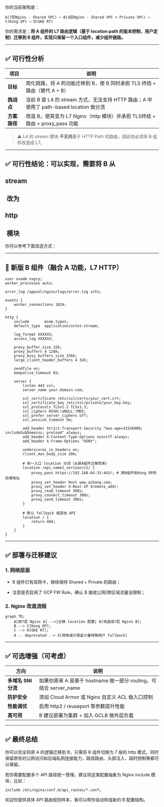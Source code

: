 你的当前架构是：

```
A(7层Nginx - Shared VPC) → B(4层Nginx - Shared VPC + Private VPC) → C(Kong DP) → D(GKE RT)
```

你的需求是：**将 A 组件的 L7 路由逻辑（基于 location path 的版本控制、用户定制）迁移到 B 组件，实现只保留一个入口组件，减少组件链路。**

---

## **✅ 可行性分析**

|**项目**|**说明**|
|---|---|
|**目标**|简化链路，将 A 的功能迁移到 B，使 B 同时承担 TLS 终结 + 路由（替代 A + B）|
|**挑战点**|当前 B 是 L4 的 stream 方式，无法支持 HTTP 路由；A 中使用了 path-based location 做分流|
|**方案路径**|改造 B，使其变为 L7 Nginx（http 模块）并承担 TLS终结 + 路由 + proxy_pass 功能|

> ⚠️ L4 的 stream 模块 **不支持**基于 HTTP Path 的路由，因此你必须将 B 组件改造成 L7。

---

## **✅ 可行性结论：可以实现，需要将 B 从** 

## **stream**

##  **改为** 

## **http**

##  **模块**

  

你可以参考下面改造方式：

---

## **🔧 新版 B 组件（融合 A 功能，L7 HTTP）**

```
user nxadm nxgrp;
worker_processes auto;

error_log /appvol/nginx/logs/error.log info;

events {
    worker_connections 1024;
}

http {
    include       mime.types;
    default_type  application/octet-stream;

    log_format XXXXXX;
    access_log XXXXXX;

    proxy_buffer_size 32k;
    proxy_buffers 4 128k;
    proxy_busy_buffers_size 256k;
    large_client_header_buffers 4 32k;

    sendfile on;
    keepalive_timeout 65;

    server {
        listen 443 ssl;
        server_name your.domain.com;

        ssl_certificate /etc/ssl/certs/your_cert.crt;
        ssl_certificate_key /etc/ssl/private/your_key.key;
        ssl_protocols TLSv1.2 TLSv1.3;
        ssl_ciphers HIGH:!aNULL:!MD5;
        ssl_prefer_server_ciphers off;
        ssl_session_timeout 5m;

        add_header Strict-Transport-Security "max-age=31536000; includeSubDomains; preload" always;
        add_header X-Content-Type-Options nosniff always;
        add_header X-Frame-Options "DENY";

        underscores_in_headers on;
        client_max_body_size 20m;

        # 统一入口 location 分流（从原A组件迁移而来）
        location /api_name1_version/v1/ {
            proxy_pass https://192.168.64.33:443/; # 原B组件到Kong DP的后端地址
            proxy_set_header Host www.aibang.com;
            proxy_set_header X-Real-IP $remote_addr;
            proxy_read_timeout 300s;
            proxy_connect_timeout 300s;
            proxy_send_timeout 300s;
        }

        # 默认 fallback 或其他 API
        location / {
            return 404;
        }
    }
}
```

---

## **✅ 部署与迁移建议**

  

### **1. 网络层面**

- B 组件已有双网卡，继续保持 Shared + Private 的路由；
    
- 注意是否启用了 GCP FW Rule，确认 B 接收公网/跨区域流量没限制；
    

  

### **2. Nginx 改造流程**

```
graph TD;
    A[原7层 Nginx A] -->|迁移 location 配置| B[改造成7层 Nginx B];
    B --> C[Kong DP];
    C --> D[GKE RT];
    A -. deprecated .-> X[停用或只保留少量特殊用户 fallback]
```

---

## **✅ 可选增强（可考虑）**

|**方向**|**说明**|
|---|---|
|**多域名 SNI 分流**|如果你原来 A 是基于 hostname 做一部分 routing，可结合 server_name|
|**防护安全**|添加 Cloud Armor 或 Nginx 自定义 ACL 做入口控制|
|**性能调优**|启用 http2 / reuseport 等参数提升性能|
|**高可用**|B 建议部署为集群 + 加入 GCLB 做外层负载|

---

## **✅ 最终总结**

  

你可以完全将原 A 的逻辑迁移到 B，只需将 B 组件切换为 7 层的 http 模式，同时保留原有的公网访问和后端私网连接能力，路径路由、头部注入、超时控制等都可以保留。

  

若你需要配置多个 API 路径统一管理，建议将这类配置抽象为 Nginx include 模块，比如：

```
include /etc/nginx/conf.d/api_routes/*.conf;
```

欢迎你提供具体 API 路由规则样本，我可以帮你自动转成新的 B 配置结构。
